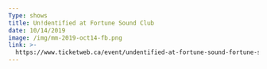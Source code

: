 ```yaml
---
Type: shows
title: Un!dentified at Fortune Sound Club
date: 10/14/2019
image: /img/mm-2019-oct14-fb.png
link: >-
  https://www.ticketweb.ca/event/undentified-at-fortune-sound-fortune-sound-club-tickets/9941465
---
```



